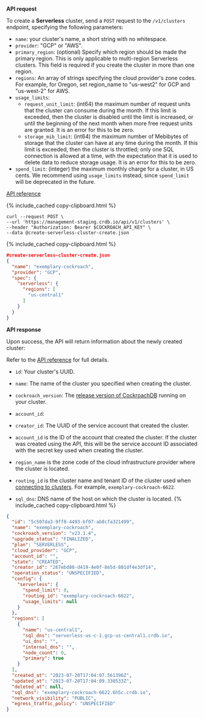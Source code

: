 **API request**

To create a **Serverless** cluster, send a `POST` request to the `/v1/clusters` endpoint, specifying the following parameters:

- `name`: your cluster's name, a short string with no whitespace.
- `provider`: "GCP" or "AWS".
- `primary_region`: (optional) Specify which region should be made the primary region. This is only applicable to multi-region Serverless clusters. This field is required if you create the cluster in more than one region.
- `regions`: An array of strings specifying the cloud provider's zone codes. For example, for Oregon, set region_name to "us-west2" for GCP and "us-west-2" for AWS.
- `usage_limits`:
  - `request_unit_limit`: (int64) the maximum number of request units that the cluster can consume during the month. If this limit is exceeded, then the cluster is disabled until the limit is increased, or until the beginning of the next month when more free request units are granted. It is an error for this to be zero.
  - `storage_mib_limit`: (int64) the maximum number of Mebibytes of storage that the cluster can have at any time during the month. If this limit is exceeded, then the cluster is throttled; only one SQL connection is allowed at a time, with the expectation that it is used to delete data to reduce storage usage. It is an error for this to be zero.
- `spend_limit`: (integer) the maximum monthly charge for a cluster, in US cents. We recommend using `usage_limits` instead, since `spend_limit` will be deprecated in the future.

[API reference](https://www.cockroachlabs.com/docs/api/cloud/v1.html#post-/api/v1/clusters)

{% include_cached copy-clipboard.html %}
~~~ shell
curl --request POST \
--url 'https://management-staging.crdb.io/api/v1/clusters' \
--header "Authorization: Bearer $COCKROACH_API_KEY" \
--data @create-serverless-cluster-create.json
~~~

{% include_cached copy-clipboard.html %}
~~~ json
#create-serverless-cluster-create.json
{
  "name": "exemplary-cockroach",
  "provider": "GCP",
  "spec": {
    "serverless": {
      "regions": [
        "us-central1"
      ]
    }
  }
}
~~~

**API response**

Upon success, the API will return information about the newly created cluster:

Refer to the [API reference](https://www.cockroachlabs.com/docs/api/cloud/v1.html#post-/api/v1/clusters) for full details.
  - `id`: Your cluster's UUID.
  - `name`: The name of the cluster you specified when creating the cluster.
  - `cockroach_version`: The [release version of CockroachDB](../releases/index.html) running on your cluster.
  - `account_id`: <!-- ??? why is this null when I do it?  -->
  - `creator_id`: The UUID of the service account that created the cluster.

  - `account_id` is the ID of the account that created the cluster. If the cluster was created using the API, this will be the service account ID associated with the secret key used when creating the cluster.
  - `region_name` is the zone code of the cloud infrastructure provider where the cluster is located.
  - `routing_id` is the cluster name and tenant ID of the cluster used when [connecting to clusters](connect-to-a-serverless-cluster.html). For example, `exemplary-cockroach-6622`.
  - `sql_dns`: DNS name of the host on which the cluster is located.
{% include_cached copy-clipboard.html %}
~~~ json
{
  "id": "5c507da3-9ff8-4493-bf07-ab8cfa321499",
  "name": "exemplary-cockroach",
  "cockroach_version": "v23.1.4",
  "upgrade_status": "FINALIZED",
  "plan": "SERVERLESS",
  "cloud_provider": "GCP",
  "account_id": "",
  "state": "CREATED",
  "creator_id": "267ebd80-d419-4e0f-8e5d-801df4e3df14",
  "operation_status": "UNSPECIFIED",
  "config": {
    "serverless": {
      "spend_limit": 0,
      "routing_id": "exemplary-cockroach-6622",
      "usage_limits": null
    }
  },
  "regions": [
    {
      "name": "us-central1",
      "sql_dns": "serverless-us-c-1.gcp-us-central1.crdb.io",
      "ui_dns": "",
      "internal_dns": "",
      "node_count": 0,
      "primary": true
    }
  ],
  "created_at": "2023-07-20T17:04:07.561396Z",
  "updated_at": "2023-07-20T17:04:09.330533Z",
  "deleted_at": null,
  "sql_dns": "exemplary-cockroach-6622.6h5c.crdb.io",
  "network_visibility": "PUBLIC",
  "egress_traffic_policy": "UNSPECIFIED"
}
~~~
